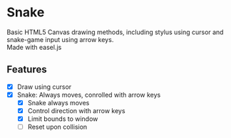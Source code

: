 # Snake

Basic HTML5 Canvas drawing methods, including stylus using cursor and snake-game input using arrow keys.  
Made with easel.js

## Features
- [X] Draw using cursor
- [X] Snake: Always moves, conrolled with arrow keys
	- [X] Snake always moves
	- [X] Control direction with arrow keys
	- [X] Limit bounds to window
	- [ ] Reset upon collision